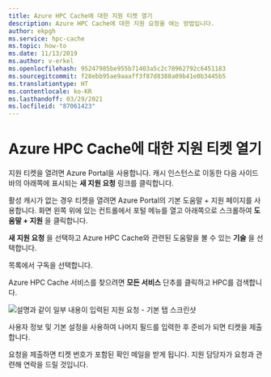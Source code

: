 ```yaml
---
title: Azure HPC Cache에 대한 지원 티켓 열기
description: Azure HPC Cache에 대한 지원 요청을 여는 방법입니다.
author: ekpgh
ms.service: hpc-cache
ms.topic: how-to
ms.date: 11/13/2019
ms.author: v-erkel
ms.openlocfilehash: 95247985be955b71403a5c2c78962792c6451183
ms.sourcegitcommit: f28ebb95ae9aaaff3f87d8388a09b41e0b3445b5
ms.translationtype: HT
ms.contentlocale: ko-KR
ms.lasthandoff: 03/29/2021
ms.locfileid: "87061423"
---
```

# <a name="open-a-support-ticket-for-azure-hpc-cache"></a>Azure HPC Cache에 대한 지원 티켓 열기

지원 티켓을 열려면 Azure Portal을 사용합니다. 캐시 인스턴스로 이동한 다음 사이드바의 아래쪽에 표시되는 **새 지원 요청** 링크를 클릭합니다.

활성 캐시가 없는 경우 티켓을 열려면 Azure Portal의 기본 도움말 + 지원 페이지를 사용합니다. 화면 왼쪽 위에 있는 컨트롤에서 포털 메뉴를 열고 아래쪽으로 스크롤하여 **도움말 + 지원** 을 클릭합니다.

**새 지원 요청** 을 선택하고 Azure HPC Cache와 관련된 도움말을 볼 수 있는 **기술** 을 선택합니다.

목록에서 구독을 선택합니다.

Azure HPC Cache 서비스를 찾으려면 **모든 서비스** 단추를 클릭하고 HPC를 검색합니다.

![설명과 같이 일부 내용이 입력된 지원 요청 - 기본 탭 스크린샷](media/hpc-cache-support-request.png)

사용자 정보 및 기본 설정을 사용하여 나머지 필드를 입력한 후 준비가 되면 티켓을 제출합니다.

요청을 제출하면 티켓 번호가 포함된 확인 메일을 받게 됩니다. 지원 담당자가 요청과 관련해 연락을 드릴 것입니다.
